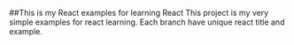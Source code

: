 ##This is my React examples for learning React
This project is my very simple examples for react learning. 
Each branch have unique react title and example.

